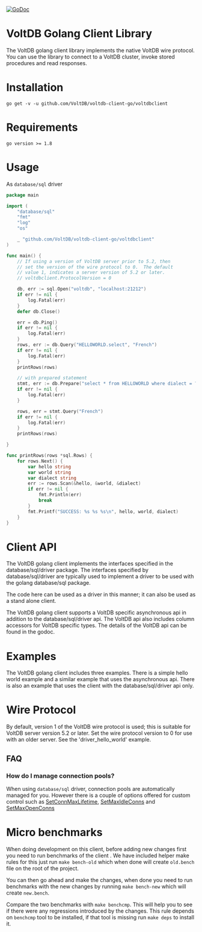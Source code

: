 [![GoDoc](https://godoc.org/github.com/VoltDB/voltdb-client-go/voltdbclient?status.svg)](https://godoc.org/github.com/VoltDB/voltdb-client-go/voltdbclient)

# VoltDB Golang Client Library

The VoltDB golang client library implements the native VoltDB wire protocol. You can
use the library to connect to a VoltDB cluster, invoke stored procedures and
read responses.

# Installation

    go get -v -u github.com/VoltDB/voltdb-client-go/voltdbclient

# Requirements

    go version >= 1.8

# Usage

As `database/sql` driver

```go
package main

import (
	"database/sql"
	"fmt"
	"log"
	"os"

	_ "github.com/VoltDB/voltdb-client-go/voltdbclient"
)

func main() {
	// If using a version of VoltDB server prior to 5.2, then
	// set the version of the wire protocol to 0.  The default
	// value 1, indicates a server version of 5.2 or later.
	// voltdbclient.ProtocolVersion = 0

	db, err := sql.Open("voltdb", "localhost:21212")
	if err != nil {
		log.Fatal(err)
	}
	defer db.Close()

	err = db.Ping()
	if err != nil {
		log.Fatal(err)
	}
	rows, err := db.Query("HELLOWORLD.select", "French")
	if err != nil {
		log.Fatal(err)
	}
	printRows(rows)

	// with prepared statement
	stmt, err := db.Prepare("select * from HELLOWORLD where dialect = ?")
	if err != nil {
		log.Fatal(err)
	}

	rows, err = stmt.Query("French")
	if err != nil {
		log.Fatal(err)
	}
	printRows(rows)

}

func printRows(rows *sql.Rows) {
	for rows.Next() {
		var hello string
		var world string
		var dialect string
		err := rows.Scan(&hello, &world, &dialect)
		if err != nil {
			fmt.Println(err)
			break
		}
		fmt.Printf("SUCCESS: %s %s %s\n", hello, world, dialect)
	}
}
```

# Client API

The VoltDB golang client implements the interfaces specified in the database/sql/driver
package.  The interfaces specified by database/sql/driver are typically used to implement
a driver to be used with the golang database/sql package.

The code here can be used as a driver in this manner; it can also be used as a stand
alone client.

The VoltDB golang client supports a VoltDB specific asynchronous api in addition to the
database/sql/driver api.  The VoltDB api also includes column accessors for VoltDB
specific types.  The details of the VoltDB api can be found in the godoc.


# Examples
The VoltDB golang client includes three examples.  There is a simple hello world example
and a similar example that uses the asynchronous api.  There is also an example that
uses the client with the database/sql/driver api only.

# Wire Protocol

By default, version 1 of the VoltDB wire protocol is used; this is suitable for
VoltDB server version 5.2 or later.  Set the wire protocol version to 0 for use
with an older server.  See the 'driver_hello_world' example.


## FAQ

### How do I manage connection pools?

When using `database/sql` driver, connection pools are automatically managed for
you. However there is a couple of options offered for custom control such as
[SetConnMaxLifetime](https://golang.org/pkg/database/sql/#DB.SetConnMaxLifetime),
[SetMaxIdleConns](https://golang.org/pkg/database/sql/#DB.SetMaxIdleConns) and
[SetMaxOpenConns](https://golang.org/pkg/database/sql/#DB.SetMaxOpenConns)

# Micro benchmarks

When doing development on this client, before adding new changes first you need
to run benchmarks of the client . We have included helper make rules for this
just run `make bench-old` which when done will create `old.bench` file on the
root of the project.

You can then go ahead and make the changes, when done you need to run benchmarks
with the new changes by running `make bench-new` which will create `new.bench`.

Compare the two benchmarks with `make benchcmp`. This will help you to see if
there were any regressions introduced by the changes. This rule depends on
`benchcmp` tool to be installed, if that tool is missing run `make deps` to
install it.
